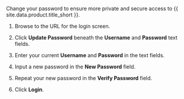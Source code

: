 Change your password to ensure more private and secure access to
{{ site.data.product.title_short }}.

1.  Browse to the URL for the login screen.

2.  Click **Update Password** beneath the **Username** and **Password**
    text fields.

3.  Enter your current **Username** and **Password** in the text fields.

4.  Input a new password in the **New Password** field.

5.  Repeat your new password in the **Verify Password** field.

6.  Click **Login**.
